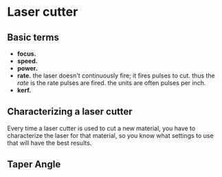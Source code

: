 # Laser cutter

## Basic terms
- **focus.**
- **speed.**
- **power.**
- **rate.** the laser doesn't continuously fire; it fires pulses to cut. thus
  the _rate_ is the rate pulses are fired. the units are often pulses per inch.
- **kerf.**

## Characterizing a laser cutter
Every time a laser cutter is used to cut a new material, you have to
characterize the laser for that material, so you know what settings to use that
will have the best results.

## Taper Angle
